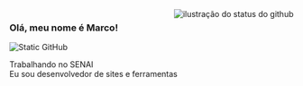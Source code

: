 <img align='right' src="https://github-readme-stats.vercel.app/api?username=Marc0Antonio&show_icons=true&title_color=3d615b&text_color=394736&icon_color=1c5052&bg_color=9a947c&cache_seconds=2300" alt="ilustração do status do github">

### Olá, meu nome é Marco!

<img src="https://img.shields.io/static/v1?label=Overview&message=Marc0Antonio&color=5c735e&style=for-the-badge&logo=GitHub" alt="Static GitHub">

<p>Trabalhando no SENAI <br/> Eu sou desenvolvedor de sites e ferramentas</p>
